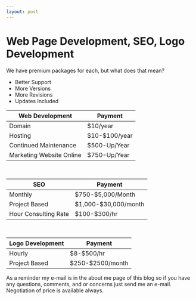 ```yaml
---
layout: post
---
```


# Web Page Development, SEO, Logo Development

We have premium packages for each, but what does that mean?

* Better Support 
* More Versions
* More Revisions
* Updates Included

<table>
<thead>
<tr>
<th>Web Development</th>
<th>Payment</th>
</tr>
</thead>
<tbody>
<tr>
<td>Domain</td>
<td>$10/year</td>
</tr>
<tr>
<td>Hosting</td>
<td>$10-$100/year</td>
</tr>
<tr>
<td>Continued Maintenance</td>
<td>$500-Up/Year</td>
</tr>
<tr>
<td>Marketing Website Online</td>
<td>$750-Up/Year</td>
</tr>
</tbody>
</table>

<br>

<table>
<thead>
<tr>
<th>SEO</th>
<th>Payment</th>
</tr>
</thead>
<tbody>
<tr>
<td>Monthly</td>
<td>$750-$5,000/Month</td>
</tr>
<tr>
<td>Project Based</td>
<td>$1,000-$30,000/month</td>
</tr>
<tr>
<td>Hour Consulting Rate</td>
<td>$100-$300/hr</td>
</tr>
</tbody>
</table>

<br>

<table>
<thead>
<tr>
<th>Logo Development</th>
<th>Payment</th>
</tr>
</thead>
<tbody>
<tr>
<td>Hourly</td>
<td>$8-$500/hr</td>
</tr>
<tr>
<td>Project Based</td>
<td>$250-$2500/month</td>
</tr>
</tbody>
</table>

As a reminder my e-mail is in the about me page of this blog so if you have any questions, comments, and or concerns just send me an e-mail. Negotiation of price is available always.
